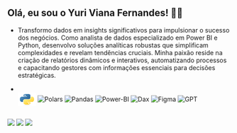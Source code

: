 ## Olá, eu sou o Yuri Viana Fernandes! 👋🏼

- Transformo dados em insights significativos para impulsionar o sucesso dos negócios. Como analista de dados especializado em Power BI e Python, desenvolvo soluções analíticas robustas que simplificam complexidades e revelam tendências cruciais. Minha paixão reside na criação de relatórios dinâmicos e interativos, automatizando processos e capacitando gestores com informações essenciais para decisões estratégicas.

- <div style="display: inline_block"><br>
  <img align="center" alt="Python" height="30" width="40" src="https://raw.githubusercontent.com/devicons/devicon/master/icons/python/python-original.svg">
  <img align="center" alt="Polars" height="30" width="40" src="https://miro.medium.com/v2/resize:fit:621/0*gBA0OSDZN7vPtDQl.png">
  <img align="center" alt="Pandas" height="30" width="40" src="https://seeklogo.com/images/P/pandas-icon-logo-BE10401BF1-seeklogo.com.png">
  <img align="center" alt="Power-BI" height="30" width="40" src="https://upload.wikimedia.org/wikipedia/commons/c/cf/New_Power_BI_Logo.svg">
  <img align="center" alt="Dax" height="30" width="40" src="https://iconape.com/wp-content/files/qn/54858/svg/dax.svg">
  <img align="center" alt="Figma" height="30" width="40" src="https://cdn.iconscout.com/icon/free/png-256/free-figma-logo-icon-download-in-svg-png-gif-file-formats--technology-social-media-vol-3-pack-logos-icons-3030133.png?f=webp&w=256">
  <img align="center" alt="GPT" height="30" width="40" src="https://cdn.freelogovectors.net/wp-content/uploads/2023/09/chatgpt_logo-freelogovectors.net_-180x133.png">
</div>
  
  ##
 
<div> 
  <a href="https://instagram.com/yurivfernandes" target="_blank"><img src="https://img.shields.io/badge/-Instagram-%23E4405F?style=for-the-badge&logo=instagram&logoColor=white" target="_blank"></a>
  <a href = "mailto:yuri.viana.fernandes@gmail.com"><img src="https://img.shields.io/badge/-Gmail-%23333?style=for-the-badge&logo=gmail&logoColor=white" target="_blank"></a>
  <a href="https://www.linkedin.com/in/yurianalistabi" target="_blank"><img src="https://img.shields.io/badge/-LinkedIn-%230077B5?style=for-the-badge&logo=linkedin&logoColor=white" target="_blank"></a> 
  
</div>
